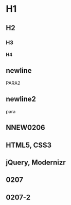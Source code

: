 # H1

## H2

### H3

#### H4

## newline

PARA2

## newline2

para

## NNEW0206

 ##   HTML5, CSS3
   ## jQuery, Modernizr


## 0207


## 0207-2